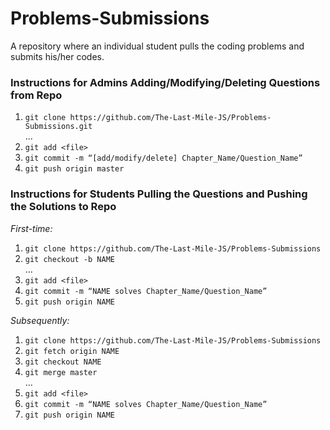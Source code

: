 # Problems-Submissions
A repository where an individual student pulls the coding problems and submits his/her codes.

### Instructions for Admins Adding/Modifying/Deleting Questions from Repo

1. `git clone https://github.com/The-Last-Mile-JS/Problems-Submissions.git`</br>
...
2. `git add <file>`
3. `git commit -m “[add/modify/delete] Chapter_Name/Question_Name”`
4. `git push origin master`

### Instructions for Students Pulling the Questions and Pushing the Solutions to Repo

*First-time:*
1. `git clone https://github.com/The-Last-Mile-JS/Problems-Submissions`
2. `git checkout -b NAME`</br>
…
3.  `git add <file>`
4.  `git commit -m “NAME solves Chapter_Name/Question_Name”`
5.  `git push origin NAME`

*Subsequently:*
1. `git clone https://github.com/The-Last-Mile-JS/Problems-Submissions`
2. `git fetch origin NAME`
3. `git checkout NAME`
4. `git merge master`</br>
…
5.  `git add <file>`
6.  `git commit -m “NAME solves Chapter_Name/Question_Name”`
7.  `git push origin NAME`
